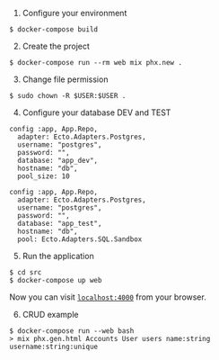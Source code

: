 1. Configure your environment

```
$ docker-compose build
```

2. Create the project

```
$ docker-compose run --rm web mix phx.new .
```

3. Change file permission
```
$ sudo chown -R $USER:$USER .
```

4. Configure your database DEV and TEST

```
config :app, App.Repo,
  adapter: Ecto.Adapters.Postgres,
  username: "postgres",
  password: "",
  database: "app_dev",
  hostname: "db",
  pool_size: 10
```

```
config :app, App.Repo,
  adapter: Ecto.Adapters.Postgres,
  username: "postgres",
  password: "",
  database: "app_test",
  hostname: "db",
  pool: Ecto.Adapters.SQL.Sandbox
```

5. Run the application

```
$ cd src
$ docker-compose up web
```

Now you can visit [`localhost:4000`](http://localhost:4000) from your browser.


6. CRUD example

```
$ docker-compose run --web bash
> mix phx.gen.html Accounts User users name:string username:string:unique
```

